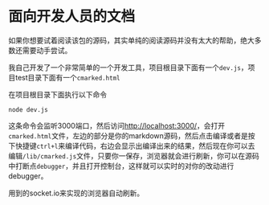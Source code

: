 # 面向开发人员的文档

如果你想要试着阅读该包的源码，其实单纯的阅读源码并没有太大的帮助，绝大多数还需要动手尝试。

我自己开发了一个非常简单的一个开发工具，项目根目录下面有一个`dev.js`，项目test目录下面有一个`cmarked.html`

在项目根目录下面执行以下命令

	node dev.js

这条命令会监听3000端口，然后访问<http://localhost:3000/>，会打开`cmarked.html`文件，左边的部分是你的markdown源码，然后点击编译或者是按下快捷键`ctrl+l`来编译代码，右边会显示出编译出来的结果，然后现在你可以去编辑`/lib/cmarked.js`文件，只要你一保存，浏览器就会进行刷新，你可以在源码中打断点`debugger`，并且打开控制台，这样就可以实时的对你的改动进行debugger。

用到的socket.io来实现的浏览器自动刷新。